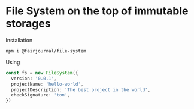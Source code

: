 # File System on the top of immutable storages

Installation

`npm i @fairjournal/file-system`

Using

```typescript
const fs = new FileSystem({
  version: '0.0.1',
  projectName: 'hello-world',
  projectDescription: 'The best project in the world',
  checkSignature: 'ton',
})
```
